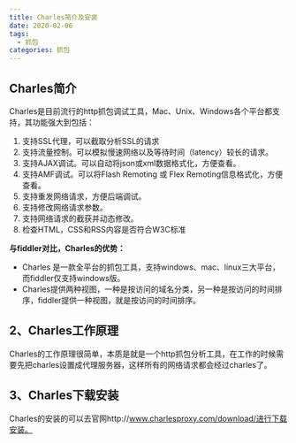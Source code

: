 ```yaml
---
title: Charles简介及安装
date: 2020-02-06
tags:
  - 抓包
categories: 抓包
---
```


## Charles简介

Charles是目前流行的http抓包调试工具，Mac、Unix、Windows各个平台都支持，其功能强大到包括：

1. 支持SSL代理，可以截取分析SSL的请求
2. 支持流量控制。可以模拟慢速网络以及等待时间（latency）较长的请求。
3. 支持AJAX调试。可以自动将json或xml数据格式化，方便查看。
4. 支持AMF调试。可以将Flash Remoting 或 Flex Remoting信息格式化，方便查看。
5. 支持重发网络请求，方便后端调试。
6. 支持修改网络请求参数。
7. 支持网络请求的截获并动态修改。
8. 检查HTML，CSS和RSS内容是否符合W3C标准

<!-- more -->

**与fiddler对比，Charles的优势：**

- Charles 是一款全平台的抓包工具，支持windows、mac、linux三大平台，而fiddler仅支持windows版。
- Charles提供两种视图，一种是按访问的域名分类，另一种是按访问的时间排序，fiddler提供一种视图，就是按访问的时间排序。

## 2、Charles工作原理

Charles的工作原理很简单，本质是就是一个http抓包分析工具，在工作的时候需要先把charles设置成代理服务器，这样所有的网络请求都会经过charles了。

## 3、Charles下载安装

Charles的安装的可以去官网http://www.charlesproxy.com/download/进行下载安装。